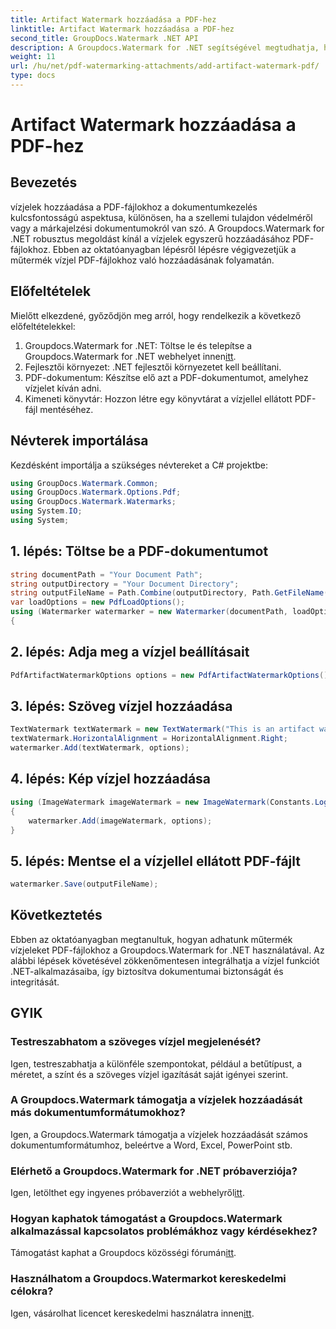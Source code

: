 ```yaml
---
title: Artifact Watermark hozzáadása a PDF-hez
linktitle: Artifact Watermark hozzáadása a PDF-hez
second_title: GroupDocs.Watermark .NET API
description: A Groupdocs.Watermark for .NET segítségével megtudhatja, hogyan adhatunk könnyedén műtermék vízjeleket PDF-fájlokhoz. Könnyedén megvédheti dokumentumait.
weight: 11
url: /hu/net/pdf-watermarking-attachments/add-artifact-watermark-pdf/
type: docs
---
```

# Artifact Watermark hozzáadása a PDF-hez

## Bevezetés
vízjelek hozzáadása a PDF-fájlokhoz a dokumentumkezelés kulcsfontosságú aspektusa, különösen, ha a szellemi tulajdon védelméről vagy a márkajelzési dokumentumokról van szó. A Groupdocs.Watermark for .NET robusztus megoldást kínál a vízjelek egyszerű hozzáadásához PDF-fájlokhoz. Ebben az oktatóanyagban lépésről lépésre végigvezetjük a műtermék vízjel PDF-fájlokhoz való hozzáadásának folyamatán.
## Előfeltételek
Mielőtt elkezdené, győződjön meg arról, hogy rendelkezik a következő előfeltételekkel:
1.  Groupdocs.Watermark for .NET: Töltse le és telepítse a Groupdocs.Watermark for .NET webhelyet innen[itt](https://releases.groupdocs.com/Watermark/net/).
2. Fejlesztői környezet: .NET fejlesztői környezetet kell beállítani.
3. PDF-dokumentum: Készítse elő azt a PDF-dokumentumot, amelyhez vízjelet kíván adni.
4. Kimeneti könyvtár: Hozzon létre egy könyvtárat a vízjellel ellátott PDF-fájl mentéséhez.

## Névterek importálása
Kezdésként importálja a szükséges névtereket a C# projektbe:
```csharp
using GroupDocs.Watermark.Common;
using GroupDocs.Watermark.Options.Pdf;
using GroupDocs.Watermark.Watermarks;
using System.IO;
using System;
```
## 1. lépés: Töltse be a PDF-dokumentumot
```csharp
string documentPath = "Your Document Path";
string outputDirectory = "Your Document Directory";
string outputFileName = Path.Combine(outputDirectory, Path.GetFileName(documentPath));
var loadOptions = new PdfLoadOptions();
using (Watermarker watermarker = new Watermarker(documentPath, loadOptions))
{
```
## 2. lépés: Adja meg a vízjel beállításait
```csharp
PdfArtifactWatermarkOptions options = new PdfArtifactWatermarkOptions();
```
## 3. lépés: Szöveg vízjel hozzáadása
```csharp
TextWatermark textWatermark = new TextWatermark("This is an artifact watermark", new Font("Arial", 8));
textWatermark.HorizontalAlignment = HorizontalAlignment.Right;
watermarker.Add(textWatermark, options);
```
## 4. lépés: Kép vízjel hozzáadása
```csharp
using (ImageWatermark imageWatermark = new ImageWatermark(Constants.LogoBmp))
{
    watermarker.Add(imageWatermark, options);
}
```
## 5. lépés: Mentse el a vízjellel ellátott PDF-fájlt
```csharp
watermarker.Save(outputFileName);
```

## Következtetés
Ebben az oktatóanyagban megtanultuk, hogyan adhatunk műtermék vízjeleket PDF-fájlokhoz a Groupdocs.Watermark for .NET használatával. Az alábbi lépések követésével zökkenőmentesen integrálhatja a vízjel funkciót .NET-alkalmazásaiba, így biztosítva dokumentumai biztonságát és integritását.
## GYIK
### Testreszabhatom a szöveges vízjel megjelenését?
Igen, testreszabhatja a különféle szempontokat, például a betűtípust, a méretet, a színt és a szöveges vízjel igazítását saját igényei szerint.
### A Groupdocs.Watermark támogatja a vízjelek hozzáadását más dokumentumformátumokhoz?
Igen, a Groupdocs.Watermark támogatja a vízjelek hozzáadását számos dokumentumformátumhoz, beleértve a Word, Excel, PowerPoint stb.
### Elérhető a Groupdocs.Watermark for .NET próbaverziója?
 Igen, letölthet egy ingyenes próbaverziót a webhelyről[itt](https://releases.groupdocs.com/).
### Hogyan kaphatok támogatást a Groupdocs.Watermark alkalmazással kapcsolatos problémákhoz vagy kérdésekhez?
 Támogatást kaphat a Groupdocs közösségi fórumán[itt](https://forum.groupdocs.com/c/watermark/19).
### Használhatom a Groupdocs.Watermarkot kereskedelmi célokra?
Igen, vásárolhat licencet kereskedelmi használatra innen[itt](https://purchase.groupdocs.com/buy).